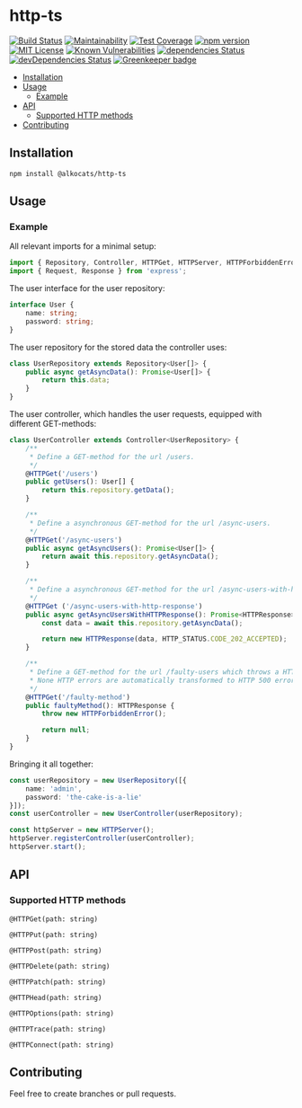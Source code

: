 # http-ts

[![Build
Status](https://travis-ci.org/alkocats/http-ts.svg?branch=master)](https://travis-ci.org/alkocats/http-ts)
[![Maintainability](https://api.codeclimate.com/v1/badges/e37726ae1bb239134152/maintainability)](https://codeclimate.com/github/alkocats/http-ts/maintainability)
[![Test Coverage](https://api.codeclimate.com/v1/badges/e37726ae1bb239134152/test_coverage)](https://codeclimate.com/github/alkocats/http-ts/test_coverage)
[![npm version](https://badge.fury.io/js/%40alkocats%2Fhttp-ts.svg)](https://badge.fury.io/js/%40alkocats%2Fhttp-ts)
[![MIT License](https://img.shields.io/github/license/alkocats/http-ts.svg)](https://github.com/alkocats/http-ts/blob/master/LICENSE)
[![Known Vulnerabilities](https://snyk.io/test/github/alkocats/http-ts/badge.svg)](https://snyk.io/test/github/alkocats/http-ts)
[![dependencies Status](https://david-dm.org/alkocats/http-ts/status.svg)](https://david-dm.org/alkocats/http-ts)
[![devDependencies Status](https://david-dm.org/alkocats/http-ts/dev-status.svg)](https://david-dm.org/alkocats/http-ts?type=dev) [![Greenkeeper badge](https://badges.greenkeeper.io/alkocats/http-ts.svg)](https://greenkeeper.io/)

- [Installation](#installation)
- [Usage](#usage)
  - [Example](#example)
- [API](#api)
  - [Supported HTTP methods](#supported-http-methods)
- [Contributing](#contributing)

## Installation

``` shell
npm install @alkocats/http-ts
```

## Usage

### Example

All relevant imports for a minimal setup:

``` typescript
import { Repository, Controller, HTTPGet, HTTPServer, HTTPForbiddenError, HTTP_STATUS } from '@alkocats/http-ts';
import { Request, Response } from 'express';
```

The user interface for the user repository:

``` typescript
interface User {
    name: string;
    password: string;
}
```

The user repository for the stored data the controller uses:

``` typescript
class UserRepository extends Repository<User[]> {
    public async getAsyncData(): Promise<User[]> {
        return this.data;
    }
}
```

The user controller, which handles the user requests, equipped with different GET-methods:

``` typescript
class UserController extends Controller<UserRepository> {
    /**
     * Define a GET-method for the url /users.
     */
    @HTTPGet('/users')
    public getUsers(): User[] {
        return this.repository.getData();
    }

    /**
     * Define a asynchronous GET-method for the url /async-users.
     */
    @HTTPGet('/async-users')
    public async getAsyncUsers(): Promise<User[]> {
        return await this.repository.getAsyncData();
    }

    /**
     * Define a asynchronous GET-method for the url /async-users-with-http-response and a custom http code
     */
    @HTTPGet ('/async-users-with-http-response')
    public async getAsyncUsersWithHTTPResponse(): Promise<HTTPResponse> {
        const data = await this.repository.getAsyncData();

        return new HTTPResponse(data, HTTP_STATUS.CODE_202_ACCEPTED);
    }

    /**
     * Define a GET-method for the url /faulty-users which throws a HTTP error.
     * None HTTP errors are automatically transformed to HTTP 500 error.
     */
    @HTTPGet('/faulty-method')
    public faultyMethod(): HTTPResponse {
        throw new HTTPForbiddenError();

        return null;
    }
}
```

Bringing it all together:

``` typescript
const userRepository = new UserRepository([{
    name: 'admin',
    password: 'the-cake-is-a-lie'
}]);
const userController = new UserController(userRepository);

const httpServer = new HTTPServer();
httpServer.registerController(userController);
httpServer.start();
```

## API

### Supported HTTP methods

`@HTTPGet(path: string)`

`@HTTPPut(path: string)`

`@HTTPPost(path: string)`

`@HTTPDelete(path: string)`

`@HTTPPatch(path: string)`

`@HTTPHead(path: string)`

`@HTTPOptions(path: string)`

`@HTTPTrace(path: string)`

`@HTTPConnect(path: string)`

## Contributing

Feel free to create branches or pull requests.
